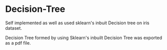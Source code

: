 # Decision-Tree
Self implemented as well as used sklearn's inbuit Decision tree on iris dataset.

Decision Tree formed by using Sklearn's inbuilt Decision Tree was exported as a pdf file.
